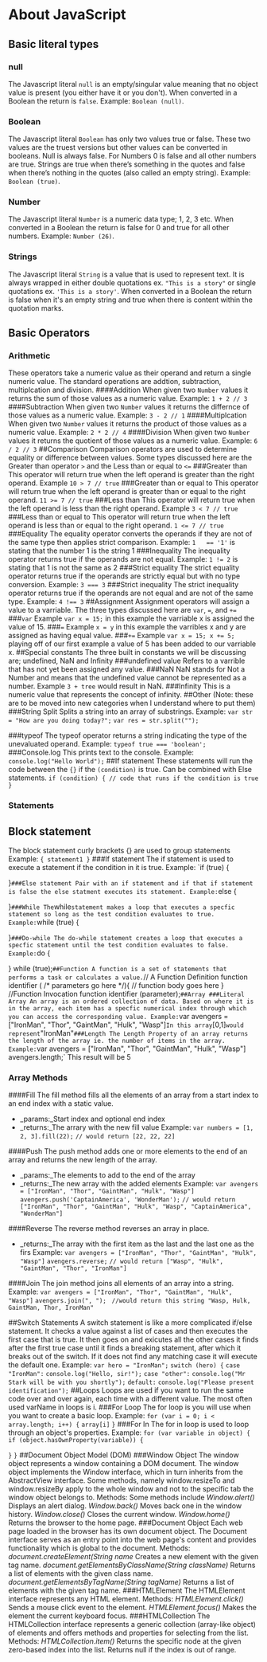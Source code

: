 # About JavaScript
## Basic literal types
### null
The Javascript literal `null` is an empty/singular value meaning that no object value is present (you either have it or you don't). When converted in a Boolean the return is `false`. Example: `Boolean (null)`.
### Boolean
The Javascript literal `Boolean` has only two values true or false. These two values are the truest versions but other values can be converted in booleans. Null is always false. For Numbers 0 is false and all other numbers are true. Strings are true when there’s something in the quotes and false when there’s nothing in the quotes (also called an empty string). Example: `Boolean (true)`.
### Number
The Javascript literal `Number` is a numeric data type; 1, 2, 3 etc. When converted in a Boolean the return is false for 0 and true for all other numbers. Example: `Number (26)`.
### Strings
The Javascript literal `String` is a value that is used to represent text. It is always wrapped in either double quotations ex. `"This is a story"` or single quotations ex. `'This is a story'`. When converted in a Boolean the return is false when it's an empty string and true when there is content within the quotation marks.
## Basic Operators
### Arithmetic
These operators take a numeric value as their operand and return a single numeric value. The standard operations are addtion, subtraction, multiplcation and division.
####Addition
When given two `Number` values it returns the sum of those values as a numeric value. Example: `1 + 2 // 3`
####Subtraction
When given two `Number` values it returns the differnce of those values as a numeric value. Example: `3 - 2 // 1`
####Multiplcation
When given two `Number` values it returns the product of those values as a numeric value. Example: `2 * 2 // 4`
####Division
When given two `Number` values it returns the quotient of those values as a numeric value. Example: `6 / 2 // 3`
##Comparison
Comparison operators are used to determine equality or difference between values. Some types discussed here are the Greater than operator `>` and the Less than or equal to `<=`
###Greater than
This operator will return true when the left operand is greater than the right operand. Example `10 > 7 // true`
###Greater than or equal to
This operator will return true when the left operand is greater than or equal to the right operand. `11 >= 7 // true`
###Less than
This operator will return true when the left operand is less than the right operand. Example `3 < 7 // true`
###Less than or equal to
This operator will return true when the left operand is less than or equal to the right operand. `1 <= 7 // true`
###Equality
The equality operator converts the operands if they are not of the same type then applies strict comparison.
Example: `1   == '1'` is stating that the number 1 is the string 1
###Inequality
The inequality operator returns true if the operands are not equal.
Example: `1 != 2` is stating that 1 is not the same as 2
###Strict equality
The strict equality operator returns true if the operands are strictly equal but with no type conversion.
Example: `3 === 3`
###Strict inequality
The strict inequality operator returns true if the operands are not equal and are not of the same type.
Example: `4 !== 3`
##Assignment
Assignment operators will assign a value to a varriable. The three types discussed here are `var`, `=`, and `+=`
###`var`
Example `var x = 15;` in this example the varriable x is assigned the value of 15.
###`=`
Example `x = y` in this example the varribles x and y are assigned as having equal value.
###`+=`
Example `var x = 15; x += 5;` playing off of our first example a value of 5 has been added to our varriable x.
##Special constants
The three built in constants we will be discussing are; undefined, NaN and Infinity
###undefined value
Refers to a varrible that has not yet been assigned any value.
###NaN
NaN stands for Not a Number and means that the undefined value cannot be represented as a number. Example `3 + tree` would result in NaN.
###Infinity
This is a numeric value that represents the concept of infinity.
##Other (Note: these are to be moved into new categories when I understand where to put them)
###String Split
Splits a string into an array of substrings.
Example:
`var str = "How are you doing today?";`
`var res = str.split("");`

###typeof
The typeof operator returns a string indicating the type of the unevaluated operand.
Example:
`typeof true === 'boolean';`
###Console.log
This prints text to the console.
Example: `console.log("Hello World");`
##If statement
These statements will run the code between the `{}` if the `(condition)` is true. Can be combined with Else statements.
`if (condition) {
  // code that runs if the condition is true
}`
### Statements
## Block statement
The block statement curly brackets {} are used to group statements
Example:
`{
  statement1
}`
###If statement
The if statement is used to execute a statement if the condition in it is true.
Example:
`if (true) {
  
}`
###Else statement
Pair with an if statement and if that if statement is false the else statment executes its statement.
Example:
`else {
  
}`
###While
The `while` statement makes a loop that executes a specfic statement so long as the test condition evaluates to true.
Example:
`while (true) {
  
}`
###Do-while
The do-while statement creates a loop that executes a specfic statement until the test condition evaluates to false.
Example:
`do {
  
} while (true);`
##Function
A function is a set of statements that performs a task or calculates a value.
`// A Function Definition
function identifier ( /* parameters go here */){
// function body goes here
}`
`//Function Invocation
function identifier (parameter);`
##Array
###Literal Array
An array is an ordered collection of data. Based on where it is in the array, each item has a specfic numerical index through which you can access the corresponding value.
Example:
`var avengers = ["IronMan", "Thor", "GaintMan", "Hulk", "Wasp"]`
In this array `[0,1]` would represent `"IronMan"`
###Length
The Length Property of an array returns the length of the array ie. the number of items in the array.
Example:
`var avengers = ["IronMan", "Thor", "GaintMan", "Hulk", "Wasp"]`
`avengers.length;`
This result will be 5
### Array Methods
####Fill
The fill method fills all the elements of an array from a start index to an end index with a static value.
* _params:_Start index and optional end index
* _returns:_The arrary with the new fill value
Example:
`var numbers = [1, 2, 3].fill(22);`
`// would return [22, 22, 22]`

####Push
The push method adds one or more elements to the end of an array and returns the new length of the array.
* _params:_The elements to add to the end of the array
* _returns:_The new array with the added elements
Example:
`var avengers = ["IronMan", "Thor", "GaintMan", "Hulk", "Wasp"]`
`avengers.push('CaptainAmerica', 'WonderMan');`
`// would return ["IronMan", "Thor", "GaintMan", "Hulk", "Wasp", "CaptainAmerica", "WonderMan"]`

####Reverse
The reverse method reverses an array in place.
* _returns:_The array with the first  item as the last and the last one as the firs
Example:
`var avengers = ["IronMan", "Thor", "GaintMan", "Hulk", "Wasp"]`
`avengers.reverse;`
`// would return ["Wasp", "Hulk", "GaintMan", "Thor", "IronMan"]`

####Join
The join method joins all elements of an array into a string.
Example:
`var avengers = ["IronMan", "Thor", "GaintMan", "Hulk", "Wasp"]`
`avengers.join(", ");`
` //would return this string "Wasp, Hulk, GaintMan, Thor, IronMan"`

##Switch Statements
A switch statement is like a more complicated if/else statement. It checks a value against a list of cases and then executes the first case that is true. It then goes on and exicutes all the other cases it finds after the first true case until it finds a breaking statement, after which it breaks out of the switch. If it does not find any matching case it will execute the default one.
Example:
`var hero = "IronMan";`
`switch (hero) {`
  `case "IronMan":`
    `console.log("Hello, sir!");`
  `case "other":`
    `console.log("Mr Stark will be with you shortly");`
  `default:`
    `console.log("Please present identification");`
##Loops
Loops are used if you want to run the same code over and over again, each time with a different value. The most often used varName in loops is i.
###For Loop
The for loop is you will use when you want to create a basic loop.
Example:
`for (var i = 0; i < array.length; i++) {`
  `array[i]`
`}`
###For In
The for in loop is used to loop through an object's properties.
Example:
`for (var variable in object) {`
  `if (object.hasOwnProperty(variable)) {`
    
  `}`
`}`
##Document Object Model (DOM)
###Window Object
The window object represents a window containing a DOM document. The window object implements the Window interface, which in turn inherits from the AbstractView interface. Some methods, namely window.resizeTo and window.resizeBy apply to the whole window and not to the specific tab the window object belongs to. 
Methods: Some methods include
*Window.alert()*
Displays an alert dialog.
*Window.back()*
Moves back one in the window history.
*Window.close()*
Closes the current window.
*Window.home()*  
Returns the browser to the home page.
###Document Object
Each web page loaded in the browser has its own document object. The Document interface serves as an entry point into the web page's content and provides functionality which is global to the document.
Methods:
*document.createElement(String name*
Creates a new element with the given tag name.
*document.getElementsByClassName(String className)*
Returns a list of elements with the given class name.
*document.getElementsByTagName(String tagName)*
Returns a list of elements with the given tag name.
###HTMLElement
The HTMLElement interface represents any HTML element. 
Methods:
*HTMLElement.click()*
Sends a mouse click event to the element.
*HTMLElement.focus()*
Makes the element the current keyboard focus.
###HTMLCollection
The HTMLCollection interface represents a generic collection (array-like object) of elements and offers methods and properties for selecting from the list.
Methods:
*HTMLCollection.item()*
Returns the specific node at the given zero-based index into the list. Returns null if the index is out of range.

